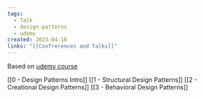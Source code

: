 ```yaml
---
tags:
  - Talk
  - design-patterns
  - udemy
created: 2023-04-16
links: "[[Confrerences and Talks]]"
---
```


Based on [udemy course](https://www.udemy.com/course/patterns-cplusplus/)

[[0 - Design Patterns Intro]]
[[1 - Structural Design Patterns]]
[[2 - Creational Design Patterns]]
[[3 - Behavioral Design Patterns]]
